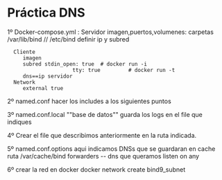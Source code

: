 # Práctica DNS

1º Docker-compose.yml :
      Servidor
         imagen,puertos,volumenes: carpetas /var/lib/bind // /etc/bind
         definir ip y subred

      Cliente
         imagen
         subred stdin_open: true  # docker run -i
                         tty: true         # docker run -t
         dns==ip servidor
      Network
         external true
2º named.conf
   hacer los includes a los siguientes puntos

3º named.conf.local 
      ""base de datos"" guarda los logs en el file que indiques


4º Crear el file que describimos anteriormente en la ruta indicada.

5º named.conf.options
      aqui indicamos DNSs que se guardaran en cache
      ruta /var/cache/bind
      forwarders -- dns que queramos
      listen on any

6º crear la red en docker
   docker network create bind9_subnet


